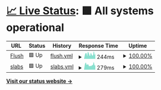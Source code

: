 # [📈 Live Status](https://hritikch24.github.io/uptime-testing/): <!--live status--> **🟩 All systems operational**

<!--start: status pages-->
<!-- This summary is generated by Upptime (https://github.com/upptime/upptime) -->
<!-- Do not edit this manually, your changes will be overwritten -->
<!-- prettier-ignore -->
| URL | Status | History | Response Time | Uptime |
| --- | ------ | ------- | ------------- | ------ |
| <img alt="" src="https://favicons.githubusercontent.com/flush.com" height="13"> [Flush](https://flush.com) | 🟩 Up | [flush.yml](https://github.com/hritikch24/uptime/commits/HEAD/history/flush.yml) | <details><summary><img alt="Response time graph" src="./graphs/flush/response-time-week.png" height="20"> 244ms</summary><br><a href="https://hritikch24.github.io/uptime/history/flush"><img alt="Response time 244" src="https://img.shields.io/endpoint?url=https%3A%2F%2Fraw.githubusercontent.com%2Fhritikch24%2Fuptime%2FHEAD%2Fapi%2Fflush%2Fresponse-time.json"></a><br><a href="https://hritikch24.github.io/uptime/history/flush"><img alt="24-hour response time 161" src="https://img.shields.io/endpoint?url=https%3A%2F%2Fraw.githubusercontent.com%2Fhritikch24%2Fuptime%2FHEAD%2Fapi%2Fflush%2Fresponse-time-day.json"></a><br><a href="https://hritikch24.github.io/uptime/history/flush"><img alt="7-day response time 244" src="https://img.shields.io/endpoint?url=https%3A%2F%2Fraw.githubusercontent.com%2Fhritikch24%2Fuptime%2FHEAD%2Fapi%2Fflush%2Fresponse-time-week.json"></a><br><a href="https://hritikch24.github.io/uptime/history/flush"><img alt="30-day response time 244" src="https://img.shields.io/endpoint?url=https%3A%2F%2Fraw.githubusercontent.com%2Fhritikch24%2Fuptime%2FHEAD%2Fapi%2Fflush%2Fresponse-time-month.json"></a><br><a href="https://hritikch24.github.io/uptime/history/flush"><img alt="1-year response time 244" src="https://img.shields.io/endpoint?url=https%3A%2F%2Fraw.githubusercontent.com%2Fhritikch24%2Fuptime%2FHEAD%2Fapi%2Fflush%2Fresponse-time-year.json"></a></details> | <details><summary><a href="https://hritikch24.github.io/uptime/history/flush">100.00%</a></summary><a href="https://hritikch24.github.io/uptime/history/flush"><img alt="All-time uptime 100.00%" src="https://img.shields.io/endpoint?url=https%3A%2F%2Fraw.githubusercontent.com%2Fhritikch24%2Fuptime%2FHEAD%2Fapi%2Fflush%2Fuptime.json"></a><br><a href="https://hritikch24.github.io/uptime/history/flush"><img alt="24-hour uptime 100.00%" src="https://img.shields.io/endpoint?url=https%3A%2F%2Fraw.githubusercontent.com%2Fhritikch24%2Fuptime%2FHEAD%2Fapi%2Fflush%2Fuptime-day.json"></a><br><a href="https://hritikch24.github.io/uptime/history/flush"><img alt="7-day uptime 100.00%" src="https://img.shields.io/endpoint?url=https%3A%2F%2Fraw.githubusercontent.com%2Fhritikch24%2Fuptime%2FHEAD%2Fapi%2Fflush%2Fuptime-week.json"></a><br><a href="https://hritikch24.github.io/uptime/history/flush"><img alt="30-day uptime 100.00%" src="https://img.shields.io/endpoint?url=https%3A%2F%2Fraw.githubusercontent.com%2Fhritikch24%2Fuptime%2FHEAD%2Fapi%2Fflush%2Fuptime-month.json"></a><br><a href="https://hritikch24.github.io/uptime/history/flush"><img alt="1-year uptime 100.00%" src="https://img.shields.io/endpoint?url=https%3A%2F%2Fraw.githubusercontent.com%2Fhritikch24%2Fuptime%2FHEAD%2Fapi%2Fflush%2Fuptime-year.json"></a></details>
| <img alt="" src="https://favicons.githubusercontent.com/thewearableinternet.com" height="13"> [slabs](https://thewearableinternet.com) | 🟩 Up | [slabs.yml](https://github.com/hritikch24/uptime/commits/HEAD/history/slabs.yml) | <details><summary><img alt="Response time graph" src="./graphs/slabs/response-time-week.png" height="20"> 279ms</summary><br><a href="https://hritikch24.github.io/uptime/history/slabs"><img alt="Response time 279" src="https://img.shields.io/endpoint?url=https%3A%2F%2Fraw.githubusercontent.com%2Fhritikch24%2Fuptime%2FHEAD%2Fapi%2Fslabs%2Fresponse-time.json"></a><br><a href="https://hritikch24.github.io/uptime/history/slabs"><img alt="24-hour response time 188" src="https://img.shields.io/endpoint?url=https%3A%2F%2Fraw.githubusercontent.com%2Fhritikch24%2Fuptime%2FHEAD%2Fapi%2Fslabs%2Fresponse-time-day.json"></a><br><a href="https://hritikch24.github.io/uptime/history/slabs"><img alt="7-day response time 279" src="https://img.shields.io/endpoint?url=https%3A%2F%2Fraw.githubusercontent.com%2Fhritikch24%2Fuptime%2FHEAD%2Fapi%2Fslabs%2Fresponse-time-week.json"></a><br><a href="https://hritikch24.github.io/uptime/history/slabs"><img alt="30-day response time 279" src="https://img.shields.io/endpoint?url=https%3A%2F%2Fraw.githubusercontent.com%2Fhritikch24%2Fuptime%2FHEAD%2Fapi%2Fslabs%2Fresponse-time-month.json"></a><br><a href="https://hritikch24.github.io/uptime/history/slabs"><img alt="1-year response time 279" src="https://img.shields.io/endpoint?url=https%3A%2F%2Fraw.githubusercontent.com%2Fhritikch24%2Fuptime%2FHEAD%2Fapi%2Fslabs%2Fresponse-time-year.json"></a></details> | <details><summary><a href="https://hritikch24.github.io/uptime/history/slabs">100.00%</a></summary><a href="https://hritikch24.github.io/uptime/history/slabs"><img alt="All-time uptime 100.00%" src="https://img.shields.io/endpoint?url=https%3A%2F%2Fraw.githubusercontent.com%2Fhritikch24%2Fuptime%2FHEAD%2Fapi%2Fslabs%2Fuptime.json"></a><br><a href="https://hritikch24.github.io/uptime/history/slabs"><img alt="24-hour uptime 100.00%" src="https://img.shields.io/endpoint?url=https%3A%2F%2Fraw.githubusercontent.com%2Fhritikch24%2Fuptime%2FHEAD%2Fapi%2Fslabs%2Fuptime-day.json"></a><br><a href="https://hritikch24.github.io/uptime/history/slabs"><img alt="7-day uptime 100.00%" src="https://img.shields.io/endpoint?url=https%3A%2F%2Fraw.githubusercontent.com%2Fhritikch24%2Fuptime%2FHEAD%2Fapi%2Fslabs%2Fuptime-week.json"></a><br><a href="https://hritikch24.github.io/uptime/history/slabs"><img alt="30-day uptime 100.00%" src="https://img.shields.io/endpoint?url=https%3A%2F%2Fraw.githubusercontent.com%2Fhritikch24%2Fuptime%2FHEAD%2Fapi%2Fslabs%2Fuptime-month.json"></a><br><a href="https://hritikch24.github.io/uptime/history/slabs"><img alt="1-year uptime 100.00%" src="https://img.shields.io/endpoint?url=https%3A%2F%2Fraw.githubusercontent.com%2Fhritikch24%2Fuptime%2FHEAD%2Fapi%2Fslabs%2Fuptime-year.json"></a></details>

<!--end: status pages-->

[**Visit our status website →**](https://hritikch24.github.io/uptime-testing)
